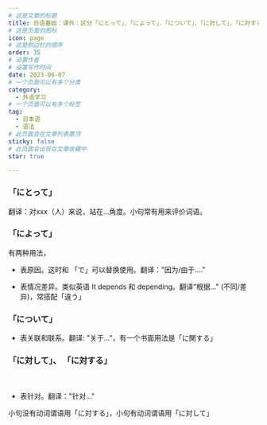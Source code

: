 ```yaml
---
# 这是文章的标题
title: 日语基础：课外：区分「にとって」、「によって」、「について」、「に対して」、「に対する」
# 这是页面的图标
icon: page
# 这是侧边栏的顺序
order: 35
# 设置作者
# 设置写作时间
date: 2023-06-07
# 一个页面可以有多个分类
category:
  - 外语学习
# 一个页面可以有多个标签
tag:
  - 日本语
  - 语法
# 此页面会在文章列表置顶
sticky: false
# 此页面会出现在文章收藏中
star: true

---
```





### 「にとって」 

翻译：对xxx（人）来说，站在...角度。小句常有用来评价词语。

### 「によって」 

有两种用法，

- 表原因。这时和 「で」可以替换使用。翻译："因为/由于...."

- 表情况差异。类似英语 It depends 和 depending。翻译“根据..." (不同/差异)，常搭配「違う」

### 「について」

- 表关联和联系。翻译: "关于..."，有一个书面用法是「に関する」


### 「に対して」、 「に対する」
　　
- 表针对。翻译："针对..."

小句没有动词谓语用「に対する」，小句有动词谓语用「に対して」